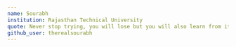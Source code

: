 ```yaml
---
name: Sourabh
institution: Rajasthan Technical University
quote: Never stop trying, you will lose but you will also learn from it.
github_user: therealsourabh
---
```

